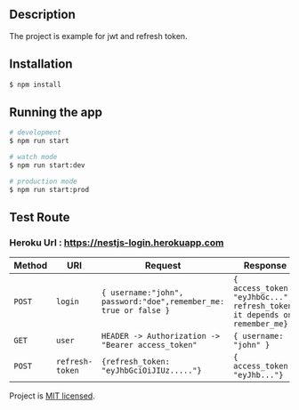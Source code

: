 

## Description

The project is example for jwt and refresh token.

## Installation

```bash
$ npm install
```

## Running the app

```bash
# development
$ npm run start

# watch mode
$ npm run start:dev

# production mode
$ npm run start:prod
```

## Test Route
### Heroku Url : https://nestjs-login.herokuapp.com

| Method     | URI                               | Request                                                  | Response                        |
|------------|------------------------------------------------|-----------------------------------------------|----------------------------------|
| `POST`     | `login`                        | `{ username:"john", password:"doe",remember_me: true or false }` | `{ access_token: "eyJhbGc...", refresh_token: it depends on remember_me}`
| `GET` | `user`                        | `HEADER -> Authorization -> "Bearer access_token"`   | `{ username: "john" }`
| `POST` | `refresh-token`                   | ` {refresh_token: "eyJhbGciOiJIUz....."} `    |  `{ access_token: "eyJhb..."}`



Project is [MIT licensed](LICENSE).
